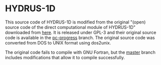 # HYDRUS-1D

This source code of HYDRUS-1D is modified from the original "(open) source code of the direct computational module of HYDRUS-1D" downloaded from [here](https://www.pc-progress.com/en/Default.aspx?H1D-description#k8). It is released under GPL-3 and their original source code is available in the [pc-progress](https://github.com/clawrim/hydrus-1d/tree/pc-progress) branch. The original source code was converted from DOS to UNIX format using dos2unix.

The original code fails to compile with GNU Fortran, but the [master](https://github.com/clawrim/hydrus-1d) branch includes modifications that allow it to compile successfully.
